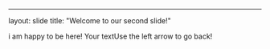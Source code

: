 ---
layout: slide
title: "Welcome to our second slide!"

i am happy to be here!
Your textUse the left arrow to go back!
